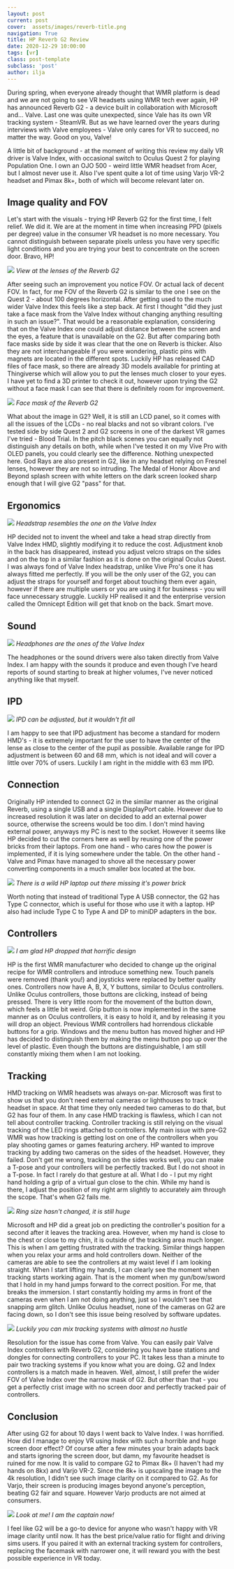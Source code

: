 ```yaml
---
layout: post
current: post
cover:  assets/images/reverb-title.png
navigation: True
title: HP Reverb G2 Review
date: 2020-12-29 10:00:00
tags: [vr]
class: post-template
subclass: 'post'
author: ilja
---
```


During spring, when everyone already thought that WMR platform is dead and we are not going to see VR headsets using WMR tech ever again, HP has announced Reverb G2 - a device built in collaboration with Microsoft and... Valve. Last one was quite unexpected, since Vale has its own VR tracking system - SteamVR. But as we have learned over the years during interviews with Valve employees - Valve only cares for VR to succeed, no matter the way. Good on you, Valve!

A little bit of background - at the moment of writing this review my daily VR driver is Valve Index, with occasional switch to Oculus Quest 2 for playing Population One. I own an OJO 500 - weird little WMR headset from Acer, but I almost never use it. Also I've spent quite a lot of time using Varjo VR-2 headset and Pimax 8k+, both of which will become relevant later on.

## Image quality and FOV

Let's start with the visuals - trying HP Reverb G2 for the first time, I felt relief. We did it. We are at the moment in time when increasing PPD (pixels per degree) value in the consumer VR headset is no more necessary. You cannot distinguish between separate pixels unless you have very specific light conditions and you are trying your best to concentrate on the screen door. Bravo, HP!

![](/assets/images/reverb-2.png)
*View at the lenses of the Reverb G2*

After seeing such an improvement you notice FOV. Or actual lack of decent FOV. In fact, for me FOV of the Reverb G2 is similar to the one I see on the Quest 2 - about 100 degrees horizontal. After getting used to the much wider Valve Index this feels like a step back. At first I thought "did they just take a face mask from the Valve Index without changing anything resulting in such an issue?". That would be a reasonable explanation, considering that on the Valve Index one could adjust distance between the screen and the eyes, a feature that is unavailable on the G2. But after comparing both face masks side by side it was clear that the one on Reverb is thicker. Also they are not interchangeable if you were wondering, plastic pins with magnets are located in the different spots. Luckily HP has released CAD files of face mask, so there are already 3D models available for printing at Thingiverse which will allow you to put the lenses much closer to your eyes. I have yet to find a 3D printer to check it out, however upon trying the G2 without a face mask I can see that there is definitely room for improvement. 

![](/assets/images/reverb-1.png)
*Face mask of the Reverb G2*

What about the image in G2? Well, it is still an LCD panel, so it comes with all the issues of the LCDs - no real blacks and not so vibrant colors. I've tested side by side Quest 2 and G2 screens in one of the darkest VR games I've tried - Blood Trial. In the pitch black scenes you can equally not distinguish any details on both, while when I've tested it on my Vive Pro with OLED panels, you could clearly see the difference. Nothing unexpected here. 
God Rays are also present in G2, like in any headset relying on Fresnel lenses, however they are not so intruding. The Medal of Honor Above and Beyond splash screen with white letters on the dark screen looked sharp enough that I will give G2 "pass" for that. 

## Ergonomics

![](/assets/images/reverb-3.png)
*Headstrap resembles the one on the Valve Index*

HP decided not to invent the wheel and take a head strap directly from Valve Index HMD, slightly modifying it to reduce the cost. Adjustment knob in the back has disappeared, instead you adjust velcro straps on the sides and on the top in a similar fashion as it is done on the original Oculus Quest. I was always fond of Valve Index headstrap, unlike Vive Pro's one it has always fitted me perfectly. If you will be the only user of the G2, you can adjust the straps for yourself and forget about touching them ever again, however if there are multiple users or you are using it for business - you will face unnecessary struggle. Luckily HP realised it and the enterprise version called the Omnicept Edition will get that knob on the back. Smart move. 

## Sound

![](/assets/images/reverb-4.png)
*Headphones are the ones of the Valve Index*

The headphones or the sound drivers were also taken directly from Valve Index. I am happy with the sounds it produce and even though I've heard reports of sound starting to break at higher volumes, I've never noticed anything like that myself. 

## IPD

![](/assets/images/reverb-5.png)
*IPD can be adjusted, but it wouldn't fit all*

I am happy to see that IPD adjustment has become a standard for modern HMD's - it is extremely important for the user to have the center of the lense as close to the center of the pupil as possible. Available range for IPD adjustment is between 60 and 68 mm, which is not ideal and will cover a little over 70% of users. Luckily I am right in the middle with 63 mm IPD. 

## Connection

Originally HP intended to connect G2 in the similar manner as the original Reverb, using a single USB and a single DisplayPort cable. However due to increased resolution it was later on decided to add an external power source, otherwise the screens would be too dim. I don't mind having external power, anyways my PC is next to the socket. However it seems like HP decided to cut the corners here as well by reusing one of the power bricks from their laptops. From one hand - who cares how the power is implemented, if it is lying somewhere under the table. On the other hand - Valve and Pimax have managed to shove all the necessary power converting components in a much smaller box located at the box. 

![](/assets/images/reverb-6.png)
*There is a wild HP laptop out there missing it's power brick*

Worth noting that instead of traditional Type A USB connector, the G2 has Type C connector, which is useful for those who use it with a laptop. HP also had include Type C to Type A and DP to miniDP adapters in the box. 

## Controllers

![](/assets/images/reverb-7.png)
*I am glad HP dropped that horrific design*

HP is the first WMR manufacturer who decided to change up the original recipe for WMR controllers and introduce something new. Touch panels were removed (thank you!) and joysticks were replaced by better quality ones. Controllers now have A, B, X, Y buttons, similar to Oculus controllers. Unlike Oculus controllers, those buttons are clicking, instead of being pressed. There is very little room for the movement of the button down, which feels a little bit weird. Grip button is now implemented in the same manner as on Oculus controllers, it is easy to hold it, and by releasing it you will drop an object. Previous WMR controllers had horrendous clickable buttons for a grip. Windows and the menu button has moved higher and HP has decided to distinguish them by making the menu button pop up over the level of plastic. Even though the buttons are distinguishable, I am still constantly mixing them when I am not looking. 

## Tracking

HMD tracking on WMR headsets was always on-par. Microsoft was first to show us that you don't need external cameras or lighthouses to track headset in space. At that time they only needed two cameras to do that, but G2 has four of them. In any case HMD tracking is flawless, which I can not tell about controller tracking. 
Controller tracking is still relying on the visual tracking of the LED rings attached to controllers. My main issue with pre-G2 WMR was how tracking is getting lost on one of the controllers when you play shooting games or games featuring archery. HP wanted to improve tracking by adding two cameras on the sides of the headset. However, they failed. Don't get me wrong, tracking on the sides works well, you can make a T-pose and your controllers will be perfectly tracked. But I do not shoot in a T-pose. In fact I rarely do that gesture at all. What I do - I put my right hand holding a grip of a virtual gun close to the chin. While my hand is there, I adjust the position of my right arm slightly to accurately aim through the scope. That's when G2 fails me. 

![](/assets/images/reverb-8.png)
*Ring size hasn't changed, it is still huge*

Microsoft and HP did a great job on predicting the controller's position for a second after it leaves the tracking area. However, when my hand is close to the chest or close to my chin, it is outside of the tracking area much longer. This is when I am getting frustrated with the tracking. Similar things happen when you relax your arms and hold controllers down. Neither of the cameras are able to see the controllers at my waist level if I am looking straight. When I start lifting my hands, I can clearly see the moment when tracking starts working again. That is the moment when my gun/bow/sword that I hold in my hand jumps forward to the correct position. For me, that breaks the immersion. I start constantly holding my arms in front of the cameras even when I am not doing anything, just so I wouldn't see that snapping arm glitch. Unlike Oculus headset, none of the cameras on G2 are facing down, so I don't see this issue being resolved by software updates. 

![](/assets/images/reverb-9.png)
*Luckily you can mix tracking systems with almost no hustle*

Resolution for the issue has come from Valve. You can easily pair Valve Index controllers with Reverb G2, considering you have base stations and dongles for connecting controllers to your PC. It takes less than a minute to pair two tracking systems if you know what you are doing. G2 and Index controllers is a match made in heaven. Well, almost, I still prefer the wider FOV of Valve Index over the narrow mask of G2. But other than that - you get a perfectly crist image with no screen door and perfectly tracked pair of controllers. 

## Conclusion

After using G2 for about 10 days I went back to Valve Index. I was horrified. How did I manage to enjoy VR using Index with such a horrible and huge screen door effect? Of course after a few minutes your brain adapts back and starts ignoring the screen door, but damn, my favourite headset is ruined for me now. It is valid to compare G2 to Pimax 8k+ (I haven't had my hands on 8kx) and Varjo VR-2. Since the 8k+ is upscaling the image to the 4k resolution, I didn't see such image clarity on it compared to G2. As for Varjo, their screen is producing images beyond anyone's perception, beating G2 fair and square. However Varjo products are not aimed at consumers. 

![](/assets/images/reverb-10.png)
*Look at me! I am the captain now!*

I feel like G2 will be a go-to device for anyone who wasn't happy with VR image clarity until now. It has the best price/value ratio for flight and driving sims users. If you paired it with an external tracking system for controllers, replacing the facemask with narrower one, it will reward you with the best possible experience in VR today.  
